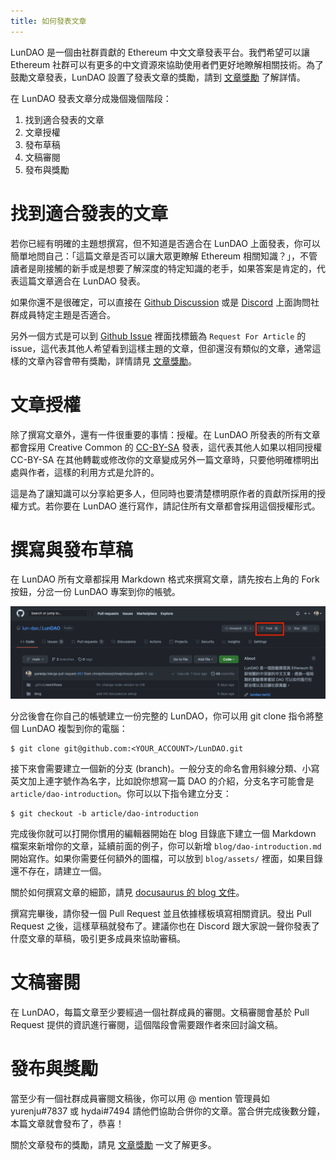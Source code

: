 ```yaml
---
title: 如何發表文章
---
```


LunDAO 是一個由社群貢獻的 Ethereum 中文文章發表平台。我們希望可以讓 Ethereum 社群可以有更多的中文資源來協助使用者們更好地瞭解相關技術。為了鼓勵文章發表，LunDAO 設置了發表文章的獎勵，請到 [文章獎勵][1] 了解詳情。

在 LunDAO 發表文章分成幾個幾個階段：
1. 找到適合發表的文章
2. 文章授權
3. 發布草稿
4. 文稿審閱
5. 發布與獎勵

# 找到適合發表的文章
若你已經有明確的主題想撰寫，但不知道是否適合在 LunDAO 上面發表，你可以簡單地問自己：「這篇文章是否可以讓大眾更瞭解 Ethereum 相關知識？」，不管讀者是剛接觸的新手或是想要了解深度的特定知識的老手，如果答案是肯定的，代表這篇文章適合在 LunDAO 發表。

如果你還不是很確定，可以直接在 [Github Discussion][2] 或是 [Discord][3] 上面詢問社群成員特定主題是否適合。

另外一個方式是可以到 [Github Issue][4] 裡面找標籤為 `Request For Article` 的 issue，這代表其他人希望看到這樣主題的文章，但卻還沒有類似的文章，通常這樣的文章內容會帶有獎勵，詳情請見 [文章獎勵][1]。

# 文章授權
除了撰寫文章外，還有一件很重要的事情：授權。在 LunDAO 所發表的所有文章都會採用 Creative Common 的 [CC-BY-SA][4] 發表，這代表其他人如果以相同授權 CC-BY-SA 在其他轉載或修改你的文章變成另外一篇文章時，只要他明確標明出處與作者，這樣的利用方式是允許的。

這是為了讓知識可以分享給更多人，但同時也要清楚標明原作者的貢獻所採用的授權方式。若你要在 LunDAO 進行寫作，請記住所有文章都會採用這個授權形式。

# 撰寫與發布草稿
在 LunDAO 所有文章都採用 Markdown 格式來撰寫文章，請先按右上角的 Fork 按鈕，分岔一份 LunDAO 專案到你的帳號。

![GitHub Fork](./assets/github-fork.png)

分岔後會在你自己的帳號建立一份完整的 LunDAO，你可以用 git clone 指令將整個 LunDAO 複製到你的電腦：

```shell
$ git clone git@github.com:<YOUR_ACCOUNT>/LunDAO.git
```

接下來會需要建立一個新的分支 (branch)。一般分支的命名會用斜線分類、小寫英文加上連字號作為名字，比如說你想寫一篇 DAO 的介紹，分支名字可能會是 `article/dao-introduction`。你可以以下指令建立分支：

```shell
$ git checkout -b article/dao-introduction
```

完成後你就可以打開你慣用的編輯器開始在 blog 目錄底下建立一個 Markdown 檔案來新增你的文章，延續前面的例子，你可以新增 `blog/dao-introduction.md` 開始寫作。如果你需要任何額外的圖檔，可以放到 `blog/assets/` 裡面，如果目錄還不存在，請建立一個。

關於如何撰寫文章的細節，請見 [docusaurus 的 blog 文件][5]。

撰寫完畢後，請你發一個 Pull Request 並且依據樣板填寫相關資訊。發出 Pull Request 之後，這樣草稿就發布了。建議你也在 Discord 跟大家說一聲你發表了什麼文章的草稿，吸引更多成員來協助審稿。

# 文稿審閱
在 LunDAO，每篇文章至少要經過一個社群成員的審閱。文稿審閱會基於 Pull Request 提供的資訊進行審閱，這個階段會需要跟作者來回討論文稿。

# 發布與獎勵
當至少有一個社群成員審閱文稿後，你可以用 @ mention 管理員如 yurenju#7837 或 hydai#7494 請他們協助合併你的文章。當合併完成後數分鐘，本篇文章就會發布了，恭喜！

關於文章發布的獎勵，請見 [文章獎勵][1] 一文了解更多。


[1]: publish-reward
[2]: https://github.com/lun-dao/LunDAO/discussions
[3]: https://discord.gg/9s3RQmajBu
[4]: https://creativecommons.org/licenses/by-sa/4.0/deed.zh_TW
[5]: https://docusaurus.io/docs/blog